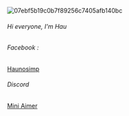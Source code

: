 ![07ebf5b19c0b7f89256c7405afb140bc](https://user-images.githubusercontent.com/88886921/162766299-20b54228-3594-4cd2-86f6-8db49578f0ef.png)

###### Hi everyone, I'm Hau

###### Facebook : 
[Haunosimp](https://www.facebook.com/profile.php?id=100079900783309)

###### Discord
[Mini Aimer](https://discord.gg/XhYSyUnX9w)
